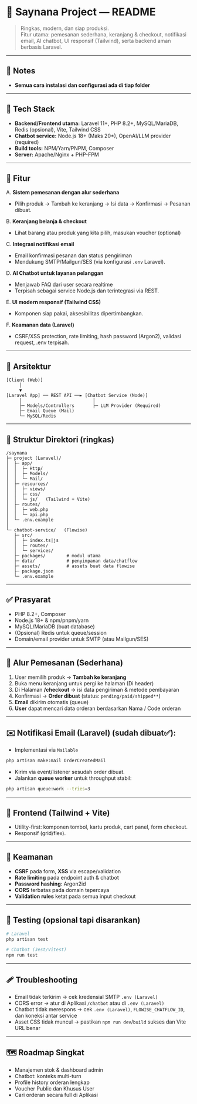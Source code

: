# 🌟 Saynana Project — README

> Ringkas, modern, dan siap produksi.  
> Fitur utama: pemesanan sederhana, keranjang & checkout, notifikasi email, AI chatbot, UI responsif (Tailwind), serta backend aman berbasis Laravel.

---
## 📝 Notes

- **Semua cara instalasi dan configurasi ada di tiap folder**
---

## 🔧 Tech Stack

- **Backend/Frontend utama:** Laravel 11+, PHP 8.2+, MySQL/MariaDB, Redis (opsional), Vite, Tailwind CSS  
- **Chatbot service:** Node.js 18+ (Maks 20*), OpenAI/LLM provider (required)  
- **Build tools:** NPM/Yarn/PNPM, Composer  
- **Server:** Apache/Nginx + PHP-FPM

---

## 🚀 Fitur

A. **Sistem pemesanan dengan alur sederhana**  
- Pilih produk → Tambah ke keranjang → Isi data → Konfirmasi → Pesanan dibuat.

B. **Keranjang belanja & checkout**  
- Lihat barang atau produk yang kita pilih, masukan voucher (optional)

C. **Integrasi notifikasi email**  
- Email konfirmasi pesanan dan status pengiriman 
- Mendukung SMTP/Mailgun/SES (via konfigurasi `.env` Laravel).

D. **AI Chatbot untuk layanan pelanggan**  
- Menjawab FAQ dari user secara realtime 
- Terpisah sebagai service Node.js dan terintegrasi via REST.

E. **UI modern responsif (Tailwind CSS)**  
- Komponen siap pakai, aksesibilitas dipertimbangkan.

F. **Keamanan data (Laravel)**  
- CSRF/XSS protection, rate limiting, hash password (Argon2), validasi request, .env terpisah.

---

## 🧱 Arsitektur

```
[Client (Web)]
     │
     ▼
[Laravel App] ── REST API ──► [Chatbot Service (Node)]
     │                           │
     ├─ Models/Controllers       ├─ LLM Provider (Required)
     ├─ Email Queue (Mail)       
     └─ MySQL/Redis
```

---

## 📁 Struktur Direktori (ringkas)

```
/saynana
├─ project (Laravel)/
│  ├─ app/
│  │  ├─ Http/
│  │  ├─ Models/
│  │  └─ Mail/
│  ├─ resources/
│  │  ├─ views/
│  │  ├─ css/
│  │  └─ js/   (Tailwind + Vite)
│  ├─ routes/
│  │  ├─ web.php
│  │  └─ api.php
│  └─ .env.example
│
└─ chatbot-service/   (Flowise)
   ├─ src/
   │  ├─ index.ts|js
   │  ├─ routes/
   │  └─ services/
   ├─ packages/        # modul utama
   ├─ data/            # penyimpanan data/chatflow
   ├─ assets/          # assets buat data flowise
   ├─ package.json
   └─ .env.example
```

---

## ✅ Prasyarat

- PHP 8.2+, Composer  
- Node.js 18+ & npm/pnpm/yarn  
- MySQL/MariaDB (buat database)  
- (Opsional) Redis untuk queue/session  
- Domain/email provider untuk SMTP (atau Mailgun/SES)

---



## 🛒 Alur Pemesanan (Sederhana)

1. User memilih produk → **Tambah ke keranjang**  
3. Buka menu keranjang untuk pergi ke halaman (Di header)
2. Di Halaman **/checkout** → isi data pengiriman & metode pembayaran  
3. Konfirmasi → **Order dibuat** (status: `pending/paid/shipped**`)  
4. **Email** dikirim otomatis (queue)  
5. **User** dapat mencari data orderan berdasarkan Nama / Code orderan

---

## ✉️ Notifikasi Email (Laravel) (sudah dibuat✅):

- Implementasi via `Mailable` 

```bash
php artisan make:mail OrderCreatedMail
```
- Kirim via event/listener sesudah order dibuat.  
- Jalankan **queue worker** untuk throughput stabil:
```bash
php artisan queue:work --tries=3
```

---

## 🎨 Frontend (Tailwind + Vite)

- Utility-first: komponen tombol, kartu produk, cart panel, form checkout.  
- Responsif (grid/flex). 


---

## 🔐 Keamanan

- **CSRF** pada form, **XSS** via escape/validation  
- **Rate limiting** pada endpoint auth & chatbot  
- **Password hashing**: Argon2id  
- **CORS** terbatas pada domain tepercaya  
- **Validation rules** ketat pada semua input checkout

---

## 🧪 Testing (opsional tapi disarankan)

```bash
# Laravel
php artisan test

# Chatbot (Jest/Vitest)
npm run test
```

---

## 🩹 Troubleshooting

- Email tidak terkirim → cek kredensial SMTP `.env (Laravel)` 
- CORS error → atur di Aplikasi `/chatbot` atau di `.env (Laravel)`
- Chatbot tidak merespons → cek `.env (Laravel)`, `FLOWISE_CHATFLOW_ID`, dan koneksi antar service  
- Asset CSS tidak muncul → pastikan `npm run dev`/`build` sukses dan Vite URL benar

---



## 🗺️ Roadmap Singkat

- Manajemen stok & dashboard admin  
- Chatbot: konteks multi-turn
- Profile history orderan lengkap
- Voucher Public dan Khusus User
- Cari orderan secara full di Aplikasi
